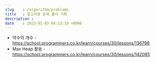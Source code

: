 ```yaml
---
slug    : /algorithm/problems
title   : 알고리즘 문제 풀이 기록
description : 
date    : 2023-01-03 08:13:19 +0900
---
```


- 약수의 개수 - https://school.programmers.co.kr/learn/courses/30/lessons/136798
- Max Heap 활용 - https://school.programmers.co.kr/learn/courses/30/lessons/142085
